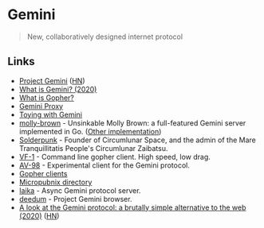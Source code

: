 # Gemini

> New, collaboratively designed internet protocol

## Links

- [Project Gemini](https://gemini.circumlunar.space/) ([HN](https://news.ycombinator.com/item?id=23042424))
- [What is Gemini? (2020)](https://www.youtube.com/watch?v=DoEI6VzybDk)
- [What is Gopher?](https://www.youtube.com/watch?v=QGCSYyH2r6k)
- [Gemini Proxy](https://proxy.vulpes.one/gemini/gemini.circumlunar.space/)
- [Toying with Gemini](https://andregarzia.com/2020/05/toying-with-gemini.html)
- [molly-brown](https://tildegit.org/solderpunk/molly-brown) - Unsinkable Molly Brown: a full-featured Gemini server implemented in Go. ([Other implementation](https://github.com/jackdoe/net-gemini))
- [Solderpunk](https://www.circumlunar.space/~solderpunk/) - Founder of Circumlunar Space, and the admin of the Mare Tranquillitatis People's Circumlunar Zaibatsu.
- [VF-1](https://github.com/solderpunk/VF-1) - Command line gopher client. High speed, low drag.
- [AV-98](https://tildegit.org/solderpunk/AV-98) - Experimental client for the Gemini protocol.
- [Gopher clients](https://www.circumlunar.space/~solderpunk/clients.html)
- [Micropubnix directory](https://www.circumlunar.space/~solderpunk/micropubnix.html)
- [laika](https://github.com/gbmor/laika) - Async Gemini protocol server.
- [deedum](https://github.com/snoe/deedum) - Project Gemini browser.
- [A look at the Gemini protocol: a brutally simple alternative to the web (2020)](https://toffelblog.xyz/blog/gemini-overview/) ([HN](https://news.ycombinator.com/item?id=23730408))
